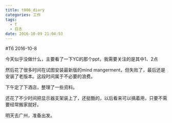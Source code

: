 ```yaml
---
title: t006_diary
categories: 工作
tags:
  - T
  - 日志
date: 2016-10-09 21:04:53
---
```

#T6 2016-10-8

今天似乎没做什么，主要看了一下YC的那个ppt，我需要关注的是其中1、2点

然后花了很多时间在试图安装最新版的mind mangerment，但失败了，最后还是安装了老版本。这段时间属于不必要的浪费。

下午定了下酒店，整理了一些资料。

还花了不少时间把显示器支架装上了，还挺酷的，以后看来可以搞着用，只要不需要经常搬家就好。

明天去广州，准备出发。